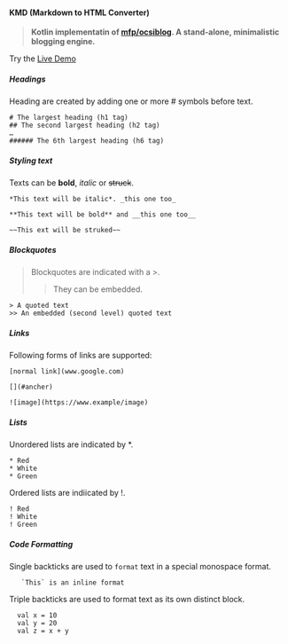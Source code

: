 #### KMD (Markdown to HTML Converter)

> __Kotlin implementatin of [mfp/ocsiblog](https://github.com/mfp/ocsiblog). A stand-alone, minimalistic blogging engine.__

Try the [Live Demo](http://kmd-demo.cfapps.io/)

##### Headings

Heading are created by adding one or more # symbols before text.
```
# The largest heading (h1 tag)
## The second largest heading (h2 tag)
…
###### The 6th largest heading (h6 tag)
```

##### Styling text

Texts can be **bold**, *italic* or ~~struck~~.
```
*This text will be italic*. _this one too_

**This text will be bold** and __this one too__

~~This ext will be struked~~
```

##### Blockquotes

> Blockquotes are indicated with a >.
>> They can be embedded.

```
> A quoted text
>> An embedded (second level) quoted text
```

##### Links

Following forms of links are supported:
```
[normal link](www.google.com)

[](#ancher)

![image](https://www.example/image)
```

##### Lists

Unordered lists are indicated by *.
```
* Red
* White
* Green
```

Ordered lists are indiicated by !.
```
! Red
! White
! Green
```

##### Code Formatting

Single backticks are used to `format` text in a special monospace format.
```
   `This` is an inline format
```

Triple backticks are used to format text as its own distinct block.
```
  val x = 10
  val y = 20
  val z = x + y
```